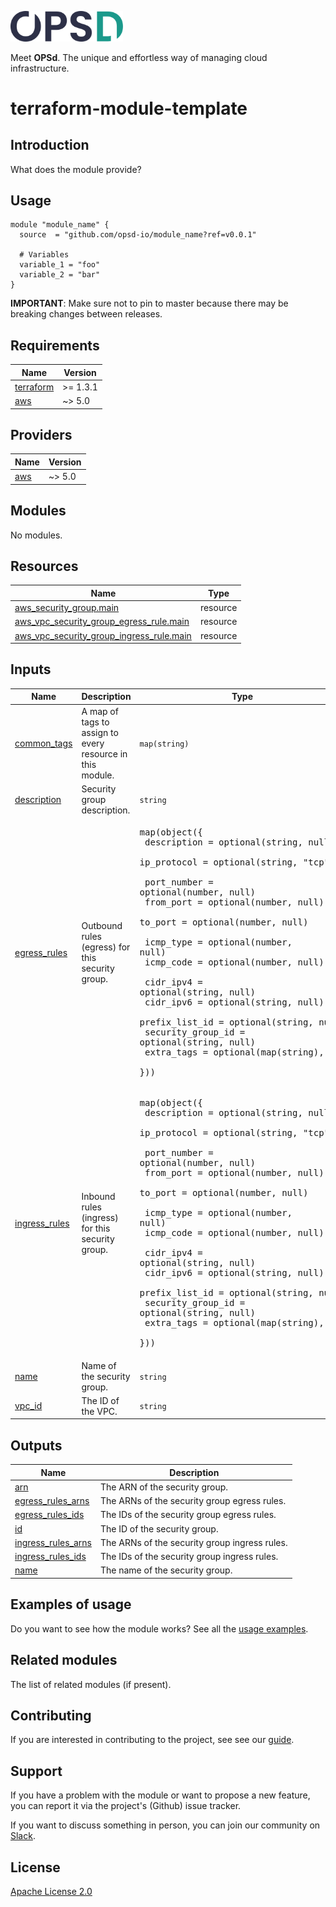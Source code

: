 <a href="https://www.opsd.io" target="_blank"><img alt="OPSd" src=".github/img/OPSD_logo.svg" width="180px"></a>

Meet **OPSd**. The unique and effortless way of managing cloud infrastructure.

# terraform-module-template

## Introduction

What does the module provide?

## Usage

```hcl
module "module_name" {
  source  = "github.com/opsd-io/module_name?ref=v0.0.1"

  # Variables
  variable_1 = "foo"
  variable_2 = "bar"
}
```

**IMPORTANT**: Make sure not to pin to master because there may be breaking changes between releases.

<!-- BEGIN_TF_DOCS -->
## Requirements

| Name | Version |
|------|---------|
| <a name="requirement_terraform"></a> [terraform](#requirement\_terraform) | >= 1.3.1 |
| <a name="requirement_aws"></a> [aws](#requirement\_aws) | ~> 5.0 |

## Providers

| Name | Version |
|------|---------|
| <a name="provider_aws"></a> [aws](#provider\_aws) | ~> 5.0 |

## Modules

No modules.

## Resources

| Name | Type |
|------|------|
| [aws_security_group.main](https://registry.terraform.io/providers/hashicorp/aws/latest/docs/resources/security_group) | resource |
| [aws_vpc_security_group_egress_rule.main](https://registry.terraform.io/providers/hashicorp/aws/latest/docs/resources/vpc_security_group_egress_rule) | resource |
| [aws_vpc_security_group_ingress_rule.main](https://registry.terraform.io/providers/hashicorp/aws/latest/docs/resources/vpc_security_group_ingress_rule) | resource |

## Inputs

| Name | Description | Type | Default | Required |
|------|-------------|------|---------|:--------:|
| <a name="input_common_tags"></a> [common\_tags](#input\_common\_tags) | A map of tags to assign to every resource in this module. | `map(string)` | `{}` | no |
| <a name="input_description"></a> [description](#input\_description) | Security group description. | `string` | `null` | no |
| <a name="input_egress_rules"></a> [egress\_rules](#input\_egress\_rules) | Outbound rules (egress) for this security group. | <pre>map(object({<br>    description = optional(string, null)<br>    ip_protocol = optional(string, "tcp")<br><br>    port_number = optional(number, null)<br>    from_port   = optional(number, null)<br>    to_port     = optional(number, null)<br><br>    icmp_type = optional(number, null)<br>    icmp_code = optional(number, null)<br><br>    cidr_ipv4         = optional(string, null)<br>    cidr_ipv6         = optional(string, null)<br>    prefix_list_id    = optional(string, null)<br>    security_group_id = optional(string, null)<br>    extra_tags        = optional(map(string), {})<br>  }))</pre> | <pre>{<br>  "allow-all": {<br>    "cidr_ipv4": "0.0.0.0/0",<br>    "ip_protocol": "all"<br>  }<br>}</pre> | no |
| <a name="input_ingress_rules"></a> [ingress\_rules](#input\_ingress\_rules) | Inbound rules (ingress) for this security group. | <pre>map(object({<br>    description = optional(string, null)<br>    ip_protocol = optional(string, "tcp")<br><br>    port_number = optional(number, null)<br>    from_port   = optional(number, null)<br>    to_port     = optional(number, null)<br><br>    icmp_type = optional(number, null)<br>    icmp_code = optional(number, null)<br><br>    cidr_ipv4         = optional(string, null)<br>    cidr_ipv6         = optional(string, null)<br>    prefix_list_id    = optional(string, null)<br>    security_group_id = optional(string, null)<br>    extra_tags        = optional(map(string), {})<br>  }))</pre> | `{}` | no |
| <a name="input_name"></a> [name](#input\_name) | Name of the security group. | `string` | `null` | no |
| <a name="input_vpc_id"></a> [vpc\_id](#input\_vpc\_id) | The ID of the VPC. | `string` | n/a | yes |

## Outputs

| Name | Description |
|------|-------------|
| <a name="output_arn"></a> [arn](#output\_arn) | The ARN of the security group. |
| <a name="output_egress_rules_arns"></a> [egress\_rules\_arns](#output\_egress\_rules\_arns) | The ARNs of the security group egress rules. |
| <a name="output_egress_rules_ids"></a> [egress\_rules\_ids](#output\_egress\_rules\_ids) | The IDs of the security group egress rules. |
| <a name="output_id"></a> [id](#output\_id) | The ID of the security group. |
| <a name="output_ingress_rules_arns"></a> [ingress\_rules\_arns](#output\_ingress\_rules\_arns) | The ARNs of the security group ingress rules. |
| <a name="output_ingress_rules_ids"></a> [ingress\_rules\_ids](#output\_ingress\_rules\_ids) | The IDs of the security group ingress rules. |
| <a name="output_name"></a> [name](#output\_name) | The name of the security group. |
<!-- END_TF_DOCS -->

## Examples of usage

Do you want to see how the module works? See all the [usage examples](examples).

## Related modules

The list of related modules (if present).

## Contributing

If you are interested in contributing to the project, see see our [guide](https://github.com/opsd-io/contribution).

## Support

If you have a problem with the module or want to propose a new feature, you can report it via the project's (Github) issue tracker.

If you want to discuss something in person, you can join our community on [Slack](https://join.slack.com/t/opsd-community/signup).

## License

[Apache License 2.0](LICENSE)
